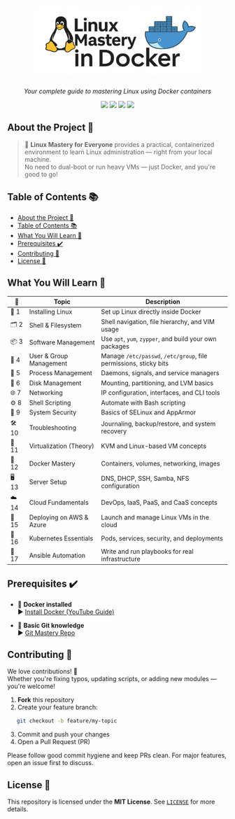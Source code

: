 <h1 align="center">
  <img src="./assests/linux-logo.png-1.png" alt="Linux Logo" width="400"/>
</h1>

<p align="center"><i>Your complete guide to mastering Linux using Docker containers</i></p>

<p align="center">
  <img src="https://img.shields.io/github/license/HashimThePassionate/Linux-Mastery-For-Everyone" />
  <img src="https://img.shields.io/github/repo-size/HashimThePassionate/Linux-Mastery-For-Everyone" />
  <img src="https://img.shields.io/github/last-commit/HashimThePassionate/Linux-Mastery-For-Everyone" />
  <img src="https://img.shields.io/github/stars/HashimThePassionate/Linux-Mastery-For-Everyone?style=social" />
</p>

##  About the Project 📘

> 🐧 **Linux Mastery for Everyone** provides a practical, containerized environment to learn Linux administration — right from your local machine.  
No need to dual-boot or run heavy VMs — just Docker, and you're good to go!


##  Table of Contents 📚

- [About the Project 📘](#about-the-project-)
- [Table of Contents 📚](#table-of-contents-)
- [What You Will Learn 🔁](#what-you-will-learn-)
- [Prerequisites ✔️](#prerequisites-️)
- [Contributing  🤝](#contributing--)
- [License 📄](#license-)


##  What You Will Learn 🔁
| 📌  | Topic                         | Description |
|----|-------------------------------|-------------|
| 🐧 1  | Installing Linux              | Set up Linux directly inside Docker |
| 🗂️ 2 | Shell & Filesystem           | Shell navigation, file hierarchy, and VIM usage |
| 📦 3 | Software Management          | Use `apt`, `yum`, `zypper`, and build your own packages |
| 👥 4 | User & Group Management      | Manage `/etc/passwd`, `/etc/group`, file permissions, sticky bits |
| 🔁 5 | Process Management           | Daemons, signals, and service managers |
| 💽 6 | Disk Management              | Mounting, partitioning, and LVM basics |
| 🌐 7 | Networking                   | IP configuration, interfaces, and CLI tools |
| ⚙️ 8 | Shell Scripting              | Automate with Bash scripting |
| 🔐 9 | System Security              | Basics of SELinux and AppArmor |
| 🛠️ 10 | Troubleshooting              | Journaling, backup/restore, and system recovery |
| 🧱 11 | Virtualization (Theory)      | KVM and Linux-based VM concepts |
| 🐳 12 | Docker Mastery               | Containers, volumes, networking, images |
| 🖥️ 13 | Server Setup                 | DNS, DHCP, SSH, Samba, NFS configuration |
| ☁️ 14 | Cloud Fundamentals           | DevOps, IaaS, PaaS, and CaaS concepts |
| 🚀 15 | Deploying on AWS & Azure     | Launch and manage Linux VMs in the cloud |
| 🧩 16 | Kubernetes Essentials        | Pods, services, security, and deployments |
| 🔧 17 | Ansible Automation           | Write and run playbooks for real infrastructure |


## Prerequisites ✔️

- 🐳 **Docker installed**  
  ▶ [Install Docker (YouTube Guide)](https://www.youtube.com/watch?si=DglDYuvf-zvFY9bS&v=R4uy6Oqiy5I&feature=youtu.be)

- 🧠 **Basic Git knowledge**  
  ▶ [Git Mastery Repo](https://github.com/HashimThePassionate/learn-git-mastery)


## Contributing  🤝

We love contributions! 🙌  
Whether you're fixing typos, updating scripts, or adding new modules — you're welcome!

1. **Fork** this repository  
2. Create your feature branch:  

```bash
   git checkout -b feature/my-topic
```

3. Commit and push your changes
4. Open a Pull Request (PR)

Please follow good commit hygiene and keep PRs clean. For major features, open an issue first to discuss.


##  License 📄

This repository is licensed under the **MIT License**.
See [`LICENSE`](./LICENSE) for more details.

